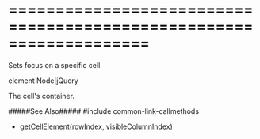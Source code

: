 ===================================================================
===================================================================

<!--shortDescription-->
Sets focus on a specific cell.
<!--/shortDescription-->

<!--paramName1-->element<!--/paramName1-->
<!--paramType1-->Node|jQuery<!--/paramType1-->
<!--paramDescription1-->
The cell's container.
<!--/paramDescription1-->

<!--fullDescription-->
#####See Also#####
#include common-link-callmethods
- [getCellElement(rowIndex, visibleColumnIndex)]({basewidgetpath}/Methods/#getCellElementrowIndex_visibleColumnIndex)
<!--/fullDescription-->